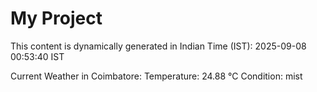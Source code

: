 # My Project

This content is dynamically generated in Indian Time (IST): 2025-09-08 00:53:40 IST


Current Weather in Coimbatore:
Temperature: 24.88 °C
Condition: mist
